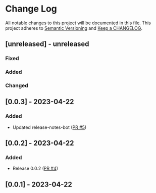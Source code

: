 # Change Log

All notable changes to this project will be documented in this file. This project adheres to [Semantic Versioning](http://semver.org/) and [Keep a CHANGELOG](http://keepachangelog.com/).

## [unreleased] - unreleased

### Fixed


### Added


### Changed


## [0.0.3] - 2023-04-22

### Added

- Updated release-notes-bot ([PR #5](https://github.com/redvers/pony-smtp/pull/5))

## [0.0.2] - 2023-04-22

### Added

- Release 0.0.2 ([PR #4](https://github.com/redvers/pony-smtp/pull/4))

## [0.0.1] - 2023-04-22

